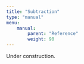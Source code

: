 ```yaml
---
title: "Subtraction"
type: "manual"
menu:
    manual:
        parent: "Reference"
        weight: 90
---
```


<article class="message is-warning">
  <div class="message-body">
    Under construction.
  </div>
</article>